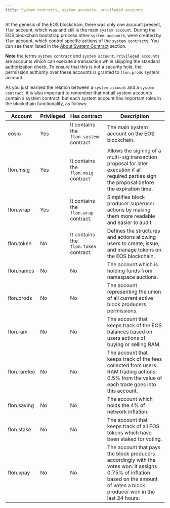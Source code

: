 ```yaml
---
title: System contracts, system accounts, privileged accounts
---
```


At the genesis of the EOS blockchain, there was only one account present, `flon` account, which was and still is the main `system account`. During the EOS blockchain bootstrap process other `system account`s, were created by `flon` account, which control specific actions of the `system contract`s. You can see them listed in the [About System Contract](../index.md#system-contracts-defined-in-eos-system-contracts) section.

__Note__ the terms `system contract` and `system account`. `Privileged accounts` are accounts which can execute a transaction while skipping the standard authorization check. To ensure that this is not a security hole, the permission authority over these accounts is granted to `flon.prods` system account.

As you just learned the relation between a `system account` and a `system contract`, it is also important to remember that not all system accounts contain a system contract, but each system account has important roles in the blockchain functionality, as follows:

|Account|Privileged|Has contract|Description|
|---|---|---|---|
|eosio|Yes|It contains the `flon.system` contract|The main system account on the EOS blockchain.|
|flon.msig|Yes|It contains the `flon.msig` contract|Allows the signing of a multi-sig transaction proposal for later execution if all required parties sign the proposal before the expiration time.|
|flon.wrap|Yes|It contains the `flon.wrap` contract.|Simplifies block producer superuser actions by making them more readable and easier to audit.|
|flon.token|No|It contains the `flon.token` contract.|Defines the structures and actions allowing users to create, issue, and manage tokens on the EOS blockchain.|
|flon.names|No|No|The account which is holding funds from namespace auctions.|
|flon.prods|No|No|The account representing the union of all current active block producers permissions.|
|flon.ram|No|No|The account that keeps track of the EOS balances based on users actions of buying or selling RAM.|
|flon.ramfee|No|No|The account that keeps track of the fees collected from users RAM trading actions: 0.5% from the value of each trade goes into this account.|
|flon.saving|No|No|The account which holds the 4% of network inflation.|
|flon.stake|No|No|The account that keeps track of all EOS tokens which have been staked for voting.|
|flon.vpay|No|No|The account that pays the block producers accordingly with the votes won. It assigns 0.75% of inflation based on the amount of votes a block producer won in the last 24 hours.|
